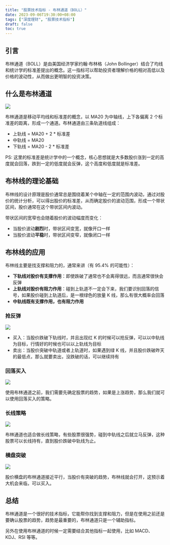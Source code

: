 ```yaml
---
title: "股票技术指标 - 布林通道（BOLL）"
date: 2023-09-06T19:30:00+08:00
tags: ["深度理财", "股票技术指标"]
draft: false
toc: true
---
```


## 引言

布林通道（BOLL）是由美国经济学家约翰·布林格（John Bollinger）结合了均线和统计学的标准差提出的概念。这一指标可以帮助投资者理解价格的相对高低以及价格的波动性，从而做出更明智的投资决策。

## 什么是布林通道

![](https://img.forecho.com/oMBxiB.png)

布林通道是移动平均线和标准差的概念，以 MA20 为中轴线，上下各偏离 2 个标准差的距离，形成一个通道。布林通道由三条轨道线组成：

- 上轨线 = MA20 + 2 * 标准差
- 中轨线 = MA20
- 下轨线 = MA20 - 2 * 标准差

PS: 这里的标准差是统计学中的一个概念，核心思想就是大多数股价涨到一定的高度就会回落，跌到一定的低度就会反弹，这个高度和低度就是标准差。

<!--more-->

## 布林线的理论基础

布林线的设计原理是股价通常总是围绕着某个中轴在一定的范围内波动，通过对股价的统计分析，可以得出股价的标准差，从而确定股价的波动范围，形成一个带状区间，股价通常在这个带状区间内波动。

带状区间的宽窄也会随着股价的波动幅度而变化：

- 当股价波动**剧烈**时，带状区间变宽，就像开口一样
- 当股价波动**平稳**时，带状区间变窄，就像闭口一样

## 布林线的应用

布林线主要是找支撑和阻力的，通常来讲（有 95.4% 的可能性）：

- **下轨线对股价有支撑作用**：即使跌破了通常也不会离得很远，而且通常很快会反弹
- **上轨线对股价有阻力作用**：碰到上轨道不一定会下来，我们要识别回落的信号，如果股价碰到上轨道后，是一根绿色的放量 K 线，那么有很大概率会回落
- **中轨线既有支撑作用，也有阻力作用**

### 抢反弹

![](https://img.forecho.com/MTzeeP.png)

- 买入：当股价跌破下轨线时，并且出现红 K 的时候可以抢反弹，可以以中轨线为目标，行情好的时候也可以以上轨线为目标
- 卖出：当股价突破中轨道或者上轨道时，如果遇到绿 K 线，并且股价跌破昨天的最低点，那么就要卖出，没跌破的话，可以继续持有

### 回落买入

![](https://img.forecho.com/RXMWQE.png)

使用布林通道之前，我们需要先确定股票的趋势，如果是上涨趋势，那么我们就可以使用回落买入的策略。

### 长线策略

![](https://img.forecho.com/twnFUN.png)

布林通道也适合做长线策略，有些股票很强势，碰到中轨线之后就立马反弹，这种股票可以长线持有，直到股价跌破中轨线为止。

### 横盘突破

![](https://img.forecho.com/OnwOLF.png)

股价横盘的布林通道接近平行，当股价有突破的趋势，布林线就会打开，这预示着大机会来临，可以买入。


## 总结

布林通道是一个很好的技术指标，它能帮你找到支撑和阻力，但是在使用之前还是要确认股票的趋势，趋势是最重要的，布林通道只是一个辅助指标。

另外在使用布林通道的时候一定需要结合其他指标一起使用，比如 MACD、KDJ、RSI 等等。